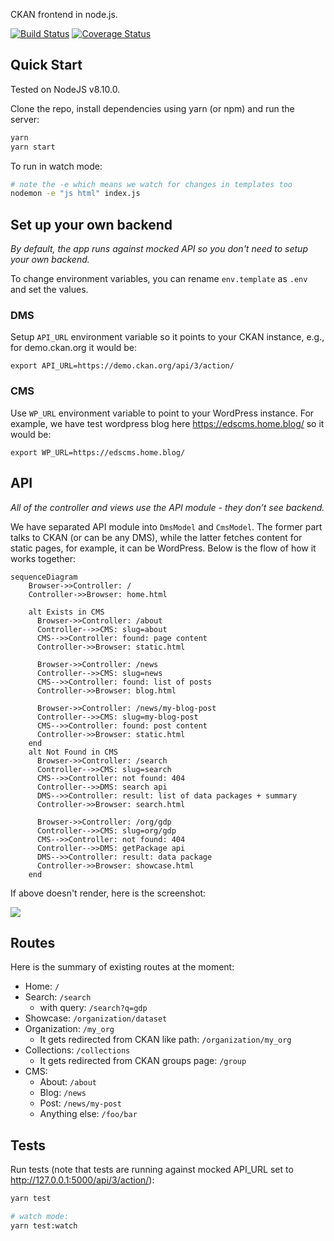CKAN frontend in node.js.

[![Build Status](https://travis-ci.org/datopian/frontend-v2.svg?branch=master)](https://travis-ci.org/datopian/frontend-v2)
[![Coverage Status](https://coveralls.io/repos/github/datopian/frontend-v2/badge.svg?branch=master)](https://coveralls.io/github/datopian/frontend-v2?branch=master)

## Quick Start

Tested on NodeJS v8.10.0.

Clone the repo, install dependencies using yarn (or npm) and run the server:

```bash
yarn
yarn start
```

To run in watch mode:

```bash
# note the -e which means we watch for changes in templates too
nodemon -e "js html" index.js
```

## Set up your own backend

*By default, the app runs against mocked API so you don't need to setup your own backend.*

To change environment variables, you can rename `env.template` as `.env` and set the values.

### DMS

Setup `API_URL` environment variable so it points to your CKAN instance, e.g., for demo.ckan.org it would be:

```
export API_URL=https://demo.ckan.org/api/3/action/
```

### CMS

Use `WP_URL` environment variable to point to your WordPress instance. For example, we have test wordpress blog here https://edscms.home.blog/ so it would be:

```
export WP_URL=https://edscms.home.blog/
```

## API

*All of the controller and views use the API module - they don’t see backend.*

We have separated API module into `DmsModel` and `CmsModel`. The former part talks to CKAN (or can be any DMS), while the latter fetches content for static pages, for example, it can be WordPress. Below is the flow of how it works together:

```mermaid
sequenceDiagram
    Browser->>Controller: /
    Controller->>Browser: home.html

    alt Exists in CMS
      Browser->>Controller: /about
      Controller-->>CMS: slug=about
      CMS-->>Controller: found: page content
      Controller->>Browser: static.html

      Browser->>Controller: /news
      Controller-->>CMS: slug=news
      CMS-->>Controller: found: list of posts
      Controller->>Browser: blog.html

      Browser->>Controller: /news/my-blog-post
      Controller-->>CMS: slug=my-blog-post
      CMS-->>Controller: found: post content
      Controller->>Browser: static.html
    end
    alt Not Found in CMS
      Browser->>Controller: /search
      Controller-->>CMS: slug=search
      CMS-->>Controller: not found: 404
      Controller-->>DMS: search api
      DMS-->>Controller: result: list of data packages + summary
      Controller->>Browser: search.html

      Browser->>Controller: /org/gdp
      Controller-->>CMS: slug=org/gdp
      CMS-->>Controller: not found: 404
      Controller-->>DMS: getPackage api
      DMS-->>Controller: result: data package
      Controller->>Browser: showcase.html
    end
```

If above doesn't render, here is the screenshot:

![](https://i.imgur.com/TYdJaOS.png)

## Routes

Here is the summary of existing routes at the moment:

* Home: `/`
* Search: `/search`
  * with query: `/search?q=gdp`
* Showcase: `/organization/dataset`
* Organization: `/my_org`
  * It gets redirected from CKAN like path: `/organization/my_org`
* Collections: `/collections`
  * It gets redirected from CKAN groups page: `/group`
* CMS:
  * About: `/about`
  * Blog: `/news`
  * Post: `/news/my-post`
  * Anything else: `/foo/bar`

## Tests

Run tests (note that tests are running against mocked API_URL set to http://127.0.0.1:5000/api/3/action/):

```bash
yarn test

# watch mode:
yarn test:watch
```
